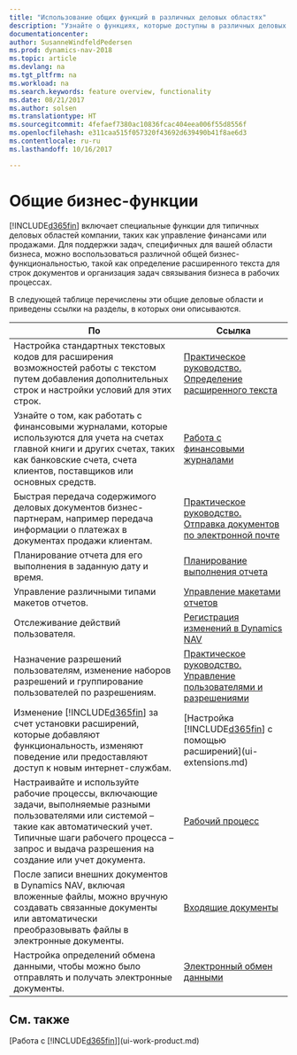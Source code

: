 ```yaml
---
title: "Использование общих функций в различных деловых областях"
description: "Узнайте о функциях, которые доступны в различных деловых областях Dynamics NAV."
documentationcenter: 
author: SusanneWindfeldPedersen
ms.prod: dynamics-nav-2018
ms.topic: article
ms.devlang: na
ms.tgt_pltfrm: na
ms.workload: na
ms.search.keywords: feature overview, functionality
ms.date: 08/21/2017
ms.author: solsen
ms.translationtype: HT
ms.sourcegitcommit: 4fefaef7380ac10836fcac404eea006f55d8556f
ms.openlocfilehash: e311caa515f057320f43692d639490b41f8ae6d3
ms.contentlocale: ru-ru
ms.lasthandoff: 10/16/2017

---
```

# <a name="general-business-functionality"></a>Общие бизнес-функции
[!INCLUDE[d365fin](includes/d365fin_md.md)] включает специальные функции для типичных деловых областей компании, таких как управление финансами или продажами. Для поддержки задач, специфичных для вашей области бизнеса, можно воспользоваться различной общей бизнес-функциональностью, такой как определение расширенного текста для строк документов и организация задач связывания бизнеса в рабочих процессах.

В следующей таблице перечислены эти общие деловые области и приведены ссылки на разделы, в которых они описываются.

| По | Ссылка |
| --- | --- |
| Настройка стандартных текстовых кодов для расширения возможностей работы с текстом путем добавления дополнительных строк и настройки условий для этих строк. |[Практическое руководство. Определение расширенного текста](ui-how-define-ext-text.md) |
| Узнайте о том, как работать с финансовыми журналами, которые используются для учета на счетах главной книги и других счетах, таких как банковские счета, счета клиентов, поставщиков или основных средств. |[Работа с финансовыми журналами](ui-work-general-journals.md) |
| Быстрая передача содержимого деловых документов бизнес-партнерам, например передача информации о платежах в документах продажи клиентам. |[Практическое руководство. Отправка документов по электронной почте](ui-how-send-documents-email.md) |
| Планирование отчета для его выполнения в заданную дату и время. |[Планирование выполнения отчета](ui-work-report.md#ScheduleReport) |
| Управление различными типами макетов отчетов. |[Управление макетами отчетов](ui-manage-report-layouts.md) |
| Отслеживание действий пользователя.|[Регистрация изменений в Dynamics NAV](across-log-changes.md)|
|Назначение разрешений пользователям, изменение наборов разрешений и группирование пользователей по разрешениям.|[Практическое руководство. Управление пользователями и разрешениями](ui-how-users-permissions.md)|
| Изменение [!INCLUDE[d365fin](includes/d365fin_md.md)] за счет установки расширений, которые добавляют функциональность, изменяют поведение или предоставляют доступ к новым интернет-службам. |[Настройка [!INCLUDE[d365fin](includes/d365fin_md.md)] с помощью расширений](ui-extensions.md) |
|Настраивайте и используйте рабочие процессы, включающие задачи, выполняемые разными пользователями или системой – такие как автоматический учет. Типичные шаги рабочего процесса – запрос и выдача разрешения на создание или учет документа.|[Рабочий процесс](across-workflow.md)|
|После записи внешних документов в Dynamics NAV, включая вложенные файлы, можно вручную создавать связанные документы или автоматически преобразовывать файлы в электронные документы.|[Входящие документы](across-income-documents.md)|
| Настройка определений обмена данными, чтобы можно было отправлять и получать электронные документы. |[Электронный обмен данными](across-data-exchange.md) |

## <a name="see-also"></a>См. также
[Работа с [!INCLUDE[d365fin](includes/d365fin_md.md)]](ui-work-product.md)

